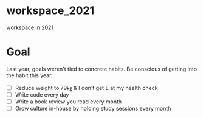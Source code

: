 # workspace_2021
workspace in 2021

# Goal
Last year, goals weren't tied to concrete habits. Be conscious of getting into the habit this year.
- [ ] Reduce weight to 79㎏ & I don't get E at my health check 
- [ ] Write code every day 
- [ ] Write a book review you read every month
- [ ] Grow culture in-house by holding study sessions every month
